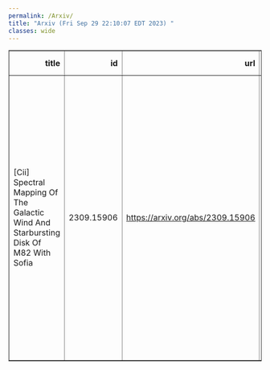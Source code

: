 ```yaml
---
permalink: /Arxiv/
title: "Arxiv (Fri Sep 29 22:10:07 EDT 2023) "
classes: wide
---
```

<table border="1" class="dataframe">
  <thead>
    <tr style="text-align: right;">
      <th>title</th>
      <th>id</th>
      <th>url</th>
      <th>authors</th>
      <th>Local Authors</th>
    </tr>
  </thead>
  <tbody>
    <tr>
      <td>[Cii] Spectral Mapping Of The Galactic Wind And Starbursting Disk Of M82   With Sofia</td>
      <td>2309.15906</td>
      <td><a href="https://arxiv.org/abs/2309.15906" target="_blank">https://arxiv.org/abs/2309.15906</a></td>
      <td>Rebecca C. Levy, Alberto D. Bolatto, Elizabeth Tarantino, Adam K. Leroy, Lee Armus, Kimberly L. Emig, Rodrigo Herrera-Camus, Daniel P. Marrone, Elisabeth Mills, Oliver Ricken, Juergen Stutzki, Sylvain Veilleux, Fabian Walter</td>
      <td>Adam Leroy</td>
    </tr>
  </tbody>
</table>